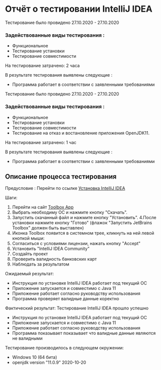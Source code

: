 
# Отчёт о тестировании IntelliJ IDEA
Тестирование было провидено 27.10.2020 - 27.10.2020
 
### Задействованные виды тестирования :
* Функциональное 
* Тестирование установки 
* Тестирование совместимости

На тестирование затрачено: 2 часа

В результате тестирования выявлены следующие :
* Программа работает в соответствии с заявленными требованиями

Тестирование было провидено 27.10.2020 - 27.10.2020 
### Задействованные виды тестирования :
* Функциональное 
* Тестирование установки 
* Тестирование совместимости
* Тестирование на отказ и востановление
приложения OpenJDK11.

На тестирование затрачено: 1 час

В результате тестирования выявлены следующие :
* Программа работает в соответствии с заявленными требованиями

## Описание процесса тестирования
Предусловие : 
Перейти по ссылке [Установка IntelliJ IDEA](https://github.com/netology-code/javaqa-homeworks/blob/master/intro/idea.md)

Шаги:
1. Перейти на сайт [Toolbox App](https://www.jetbrains.com/toolbox-app/.)
2. Выбрать необходиму ОС и нажмите кнопку "Скачать".
3. Запустить скачанный файл и нажмите кнопку "Установить".
4.После установки нажмите кнопку "Готово" (флажок "Запустить JetBrains Toolbox" должен быть выставлен)
5. Иконка Toolbox появится в системном трее, кликнуть на ней левой кнопкой мыши:
6. Согласиться с условиями лицензии, нажать кнопку "Accept"
7. Установить "IntelliJ IDEA Community"
8. Создайть проект
9. Проверить валидность банковских карт
12. Наблюдать за результатом 

Ожидаемый результат: 
* Инструкция по установке IntelliJ IDEA работает под текущий ОС
* Приложение запускается и совместимо с Java 11
* Приложение работает согласно руководству использования
* Программа проверяет валидные данные коректно

Фактический результат: 
Тестирование IntelliJ IDEA прошло успешно 

* Инструкция по установке IntelliJ IDEA работает под текущий ОС
* Приложение запускается и совместимо с Java 11
* Приложение работает согласно руководству использования
* Программа показывает показывает что валидные данные являются не валидными 

Тестирование производилось в следующем окружении:
* Windows 10 (64 бита)
* openjdk version "11.0.9" 2020-10-20
